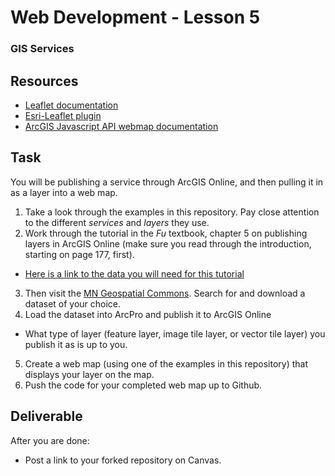 # Web Development - Lesson 5
### GIS Services

## Resources
* [Leaflet documentation](https://leafletjs.com/reference-1.3.4.html)
* [Esri-Leaflet plugin](http://esri.github.io/esri-leaflet/)
* [ArcGIS Javascript API webmap documentation](https://developers.arcgis.com/javascript/latest/sample-code/webmap-basic/index.html)

## Task
You will be publishing a service through ArcGIS Online, and then pulling it in as a layer into a web map.
1. Take a look through the examples in this repository. Pay close attention to the different *services* and *layers* they use.
2. Work through the tutorial in the *Fu* textbook, chapter 5 on publishing layers in ArcGIS Online (make sure you read through the introduction, starting on page 177, first).
  * [Here is a link to the data you will need for this tutorial](https://drive.google.com/open?id=1qh5gX8j5pToStkjU_CtVRYHAfAt5KF5-)
3. Then visit the [MN Geospatial Commons](https://gisdata.mn.gov). Search for and download a dataset of your choice.
4. Load the dataset into ArcPro and publish it to ArcGIS Online
  * What type of layer (feature layer, image tile layer, or vector tile layer) you publish it as is up to you.
5. Create a web map (using one of the examples in this repository) that displays your layer on the map.
6. Push the code for your completed web map up to Github.

## Deliverable
After you are done:
 * Post a link to your forked repository on Canvas.
